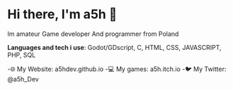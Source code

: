 # Hi there, I'm a5h 👋

Im amateur Game developer And programmer from Poland

**Languages and tech i use**: Godot/GDscript, C, HTML, CSS, JAVASCRIPT, PHP, SQL

-🌐 My Website: a5hdev.github.io
-💻 My games: a5h.itch.io
-🐦 My Twitter: @a5h_Dev
